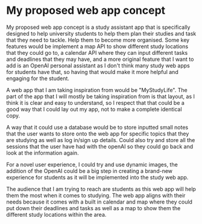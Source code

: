 # **My proposed web app concept**

My proposed web app concept is a study assistant app that is specifically designed to help university students to help them plan their studies and task that they need to tackle. Help them to become more organised. Some key features would be implement a map API to show different study locations that they could go to, a calendar API where they can input different tasks and deadlines that they may have, and a more original feature that I want to add is an OpenAI personal assistant as I don't think many study web apps for students have that, so having that would make it more helpful and engaging for the student.

A web app that I am taking inspiration from would be "MyStudyLife". The part of the app that I will mostly be taking inspiration from is that layout, as I think it is clear and easy to understand, so I respect that that could be a good way that I could lay out my app, not to make a complete identical copy.

A way that it could use a database would be to store inputted small notes that the user wants to store onto the web app for specific topics that they are studying as well as log in/sign up details. Could also try and store all the sessions that the user have had with the openAI so they could go back and look at the information again.

For a novel user experience, I could try and use dynamic images, the addition of the OpenAI could be a big step in creating a brand-new experience for students as it will be implemented into the study web app.

The audience that I am trying to reach are students as this web app will help them the most when it comes to studying. The web app aligns with their needs because it comes with a built in calendar and map where they could put down their deadlines and tasks as well as a map to show them the different study locations within the area.
